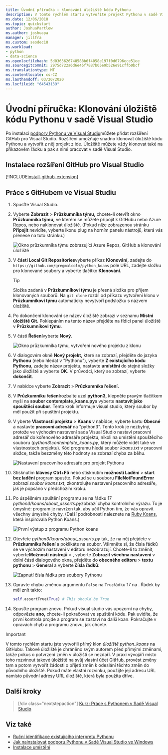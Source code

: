 ```yaml
---
title: Úvodní příručka – klonování úložiště kódu Pythonu
description: V tomto rychlém startu vytvoříte projekt Pythonu v sadě Visual Studio klonováním úložiště Python koans pomocí Průzkumníka týmu Visual Studio.
ms.date: 12/06/2018
ms.topic: quickstart
author: JoshuaPartlow
ms.author: joshuapa
manager: jillfra
ms.custom: seodec18
ms.workload:
- python
- data-science
ms.openlocfilehash: 5d0363626748588b6f4058e197f0d6796ece51ee
ms.sourcegitcommit: 2975d722a6d6e45f7887b05e9b526e91cffb0bcf
ms.translationtype: MT
ms.contentlocale: cs-CZ
ms.lasthandoff: 03/20/2020
ms.locfileid: "64543139"
---
```

# <a name="quickstart-clone-a-repository-of-python-code-in-visual-studio"></a>Úvodní příručka: Klonování úložiště kódu Pythonu v sadě Visual Studio

Po instalaci [podpory Pythonu ve Visual Studiu](installing-python-support-in-visual-studio.md)můžete přidat rozšíření GitHub pro Visual Studio. Rozšíření umožňuje snadno klonovat úložiště kódu Pythonu a vytvořit z něj projekt z ide. Úložiště můžete vždy klonovat také na příkazovém řádku a pak s nimi pracovat v sadě Visual Studio.

## <a name="install-the-github-extension-for-visual-studio"></a>Instalace rozšíření GitHub pro Visual Studio

[!INCLUDE[install-github-extension](includes/install-github-extension.md)]

## <a name="work-with-github-in-visual-studio"></a>Práce s GitHubem ve Visual Studiu

1. Spusťte Visual Studio.

1. Vyberte **Zobrazit** > **Průzkumníka týmu,** chcete-li otevřít okno **Průzkumníka týmu,** ve kterém se můžete připojit k GitHubu nebo Azure Repos, nebo naklonovat úložiště. (Pokud níže zobrazenou stránku **Připojit** nevidíte, vyberte ikonu plug na horním panelu nástrojů, která vás přenese na tuto stránku.)

    ![Okno průzkumníka týmu zobrazující Azure Repos, GitHub a klonování úložiště](media/team-explorer.png)

1. V **části Local Git Repositories**vyberte příkaz **Klonování,** zadejte do `https://github.com/gregmalcolm/python_koans` pole URL, zadejte složku pro klonované soubory a vyberte tlačítko **Klonování.**

    > [!Tip]
    > Složka zadaná v **Průzkumníkovi týmu** je přesná složka pro příjem klonovaných souborů. Na `git clone` rozdíl od příkazu vytvoření klonu v **Průzkumníkovi týmu** automaticky nevytvoří podsložku s názvem úložiště.

1. Po dokončení klonování se název úložiště zobrazí v seznamu **Místní úložiště Git.** Poklepáním na tento název přejděte na řídicí panel úložiště v **Průzkumníkovi týmu**.

1. V části **Řešení**vyberte **Nový**.

    ![Okno průzkumníka týmu, vytvoření nového projektu z klonu](media/team-explorer-new-project.png)

1. V dialogovém okně **Nový projekt,** které se zobrazí, přejděte do jazyka **Pythonu** (nebo hledat v "Pythonu"), vyberte **Z existujícího kódu Pythonu**, zadejte název projektu, nastavte **umístění** do stejné složky jako úložiště a vyberte **OK**. V průvodci, který se zobrazí, vyberte **dokončit**.

1. V nabídce vyberte **Zobrazit** > **Průzkumníka řešení.**

1. V **Průzkumníku řešení**rozbalte uzel **python3,** klepněte pravým tlačítkem myši na **soubor contemplate_koans.py**a vyberte **nastavit jako spouštěcí soubor**. Tento krok informuje visual studio, který soubor by měl použít při spuštění projektu.

1. V yberte **Vlastnosti projektu** > **Koans** v nabídce, vyberte kartu **Obecné** a nastavte **pracovní adresář** na "python3". Tento krok je nezbytný, protože ve výchozím nastavení sada Visual Studio nastaví pracovní adresář do kořenového adresáře projektu, nikoli na umístění spouštěcího souboru (*python3\contemplate_koans.py*, který můžete vidět také ve vlastnostech projektu). Kód programu hledá soubor *koans.txt* v pracovní složce, takže bezzměny této hodnoty se zobrazí chyba za běhu.

    ![Nastavení pracovního adresáře pro projekt Pythonu](media/projects-set-working-directory.png)

1. Stisknutím **klávesy Ctrl**+**F5** nebo stisknutím **možnosti Ladění** > **start bez ladění** program spusťte. Pokud se u souboru **FileNotFoundError** zobrazí *soubor koans.txt*, zkontrolujte nastavení pracovního adresáře, jak je popsáno v předchozím kroku.

1. Po úspěšném spuštění programu se na řádku 17 *python3/koans/about_asserts.py*zobrazí chyba kontrolního výrazu. To je úmyslné: program je navržen tak, aby učil Python tím, že vás opravit všechny úmyslné chyby. (Další podrobnosti naleznete na [Ruby Koans](https://rubykoans.com/), která inspirovala Python Koans.)

    ![První výstup z programu Python koans](media/koans-output.png)

1. Otevřete *python3/koans/about_asserts.py* tak, že na něj přejdete v **Průzkumníku řešení** a poklikáte na soubor. Všimněte si, že čísla řádků se ve výchozím nastavení v editoru nezobrazují. Chcete-li to změnit, vyberte**Možnosti** **nástrojů** > , vyberte **Zobrazit všechna nastavení** v dolní části dialogového okna, přejděte do **obecného editoru** > **textu pythonu** > **General** a vyberte **čísla řádků**:

    ![Zapnutí čísla řádku pro soubory Pythonu](media/options-general-line-numbers.png)

1. Opravte chybu změnou argumentu `False` na `True`řádku 17 na . Řádek by měl znít takto:

    ```python
    self.assertTrue(True) # This should be True
    ```

1. Spusťte program znovu. Pokud visual studio vás upozorní na chyby, odpovězte **ano,** chcete-li pokračovat ve spuštění kódu. Pak uvidíte, že první kontrola projde a program se zastaví na další koan. Pokračujte v opravách chyb a programu znovu, jak chcete.

> [!Important]
> V tomto rychlém startu jste vytvořili přímý klon *úložiště python_koans* na GitHubu. Takové úložiště je chráněno svým autorem před přímými změnami, takže pokus o potvrzení změn v úložišti se nezdaří. V praxi vývojáři místo toho rozvinout takové úložiště na svůj vlastní účet GitHub, provést změny tam a potom vytvořit žádosti o přijetí změn k odeslání těchto změn do původního úložiště. Pokud máte vlastní rozvinku, použijte její adresu URL namísto původní adresy URL úložiště, která byla použita dříve.

## <a name="next-steps"></a>Další kroky

> [!div class="nextstepaction"]
> [Kurz: Práce s Pythonem v Sadě Visual Studio](tutorial-working-with-python-in-visual-studio-step-01-create-project.md)

## <a name="see-also"></a>Viz také

- [Ruční identifikace existujícího interpretu Pythonu](managing-python-environments-in-visual-studio.md#manually-identify-an-existing-environment)
- [Jak nainstalovat podporu Pythonu v Sadě Visual Studio ve Windows](installing-python-support-in-visual-studio.md)
- [Instalace umístění](installing-python-support-in-visual-studio.md#install-locations)
